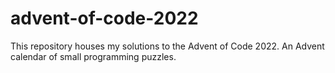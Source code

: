 # advent-of-code-2022
This repository houses my solutions to the Advent of Code 2022. An Advent calendar of small programming puzzles.
